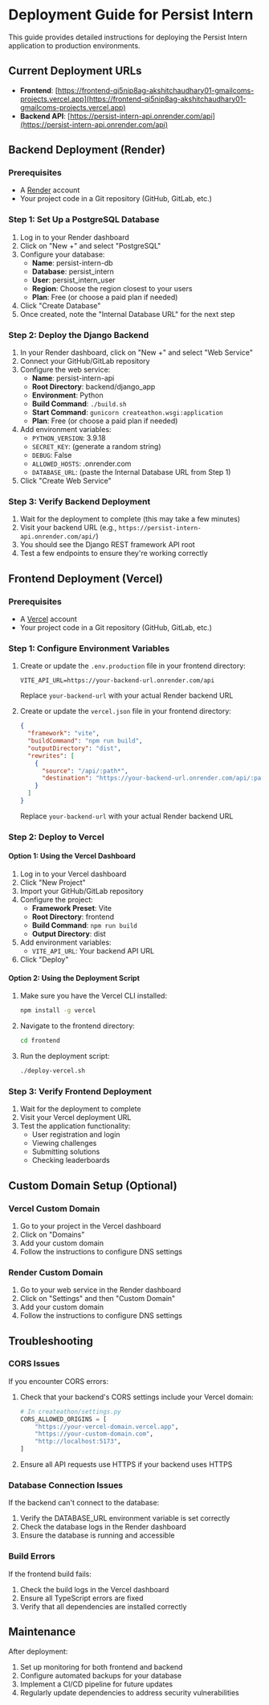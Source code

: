 # Deployment Guide for Persist Intern

This guide provides detailed instructions for deploying the Persist Intern application to production environments.

## Current Deployment URLs

- **Frontend**: [https://frontend-qi5nip8ag-akshitchaudhary01-gmailcoms-projects.vercel.app](https://frontend-qi5nip8ag-akshitchaudhary01-gmailcoms-projects.vercel.app)
- **Backend API**: [https://persist-intern-api.onrender.com/api](https://persist-intern-api.onrender.com/api)

## Backend Deployment (Render)

### Prerequisites
- A [Render](https://render.com) account
- Your project code in a Git repository (GitHub, GitLab, etc.)

### Step 1: Set Up a PostgreSQL Database

1. Log in to your Render dashboard
2. Click on "New +" and select "PostgreSQL"
3. Configure your database:
   - **Name**: persist-intern-db
   - **Database**: persist_intern
   - **User**: persist_intern_user
   - **Region**: Choose the region closest to your users
   - **Plan**: Free (or choose a paid plan if needed)
4. Click "Create Database"
5. Once created, note the "Internal Database URL" for the next step

### Step 2: Deploy the Django Backend

1. In your Render dashboard, click on "New +" and select "Web Service"
2. Connect your GitHub/GitLab repository
3. Configure the web service:
   - **Name**: persist-intern-api
   - **Root Directory**: backend/django_app
   - **Environment**: Python
   - **Build Command**: `./build.sh`
   - **Start Command**: `gunicorn createathon.wsgi:application`
   - **Plan**: Free (or choose a paid plan if needed)
4. Add environment variables:
   - `PYTHON_VERSION`: 3.9.18
   - `SECRET_KEY`: (generate a random string)
   - `DEBUG`: False
   - `ALLOWED_HOSTS`: .onrender.com
   - `DATABASE_URL`: (paste the Internal Database URL from Step 1)
5. Click "Create Web Service"

### Step 3: Verify Backend Deployment

1. Wait for the deployment to complete (this may take a few minutes)
2. Visit your backend URL (e.g., `https://persist-intern-api.onrender.com/api/`)
3. You should see the Django REST framework API root
4. Test a few endpoints to ensure they're working correctly

## Frontend Deployment (Vercel)

### Prerequisites
- A [Vercel](https://vercel.com) account
- Your project code in a Git repository (GitHub, GitLab, etc.)

### Step 1: Configure Environment Variables

1. Create or update the `.env.production` file in your frontend directory:
   ```
   VITE_API_URL=https://your-backend-url.onrender.com/api
   ```
   Replace `your-backend-url` with your actual Render backend URL

2. Create or update the `vercel.json` file in your frontend directory:
   ```json
   {
     "framework": "vite",
     "buildCommand": "npm run build",
     "outputDirectory": "dist",
     "rewrites": [
       {
         "source": "/api/:path*",
         "destination": "https://your-backend-url.onrender.com/api/:path*"
       }
     ]
   }
   ```
   Replace `your-backend-url` with your actual Render backend URL

### Step 2: Deploy to Vercel

#### Option 1: Using the Vercel Dashboard

1. Log in to your Vercel dashboard
2. Click "New Project"
3. Import your GitHub/GitLab repository
4. Configure the project:
   - **Framework Preset**: Vite
   - **Root Directory**: frontend
   - **Build Command**: `npm run build`
   - **Output Directory**: dist
5. Add environment variables:
   - `VITE_API_URL`: Your backend API URL
6. Click "Deploy"

#### Option 2: Using the Deployment Script

1. Make sure you have the Vercel CLI installed:
   ```bash
   npm install -g vercel
   ```

2. Navigate to the frontend directory:
   ```bash
   cd frontend
   ```

3. Run the deployment script:
   ```bash
   ./deploy-vercel.sh
   ```

### Step 3: Verify Frontend Deployment

1. Wait for the deployment to complete
2. Visit your Vercel deployment URL
3. Test the application functionality:
   - User registration and login
   - Viewing challenges
   - Submitting solutions
   - Checking leaderboards

## Custom Domain Setup (Optional)

### Vercel Custom Domain

1. Go to your project in the Vercel dashboard
2. Click on "Domains"
3. Add your custom domain
4. Follow the instructions to configure DNS settings

### Render Custom Domain

1. Go to your web service in the Render dashboard
2. Click on "Settings" and then "Custom Domain"
3. Add your custom domain
4. Follow the instructions to configure DNS settings

## Troubleshooting

### CORS Issues

If you encounter CORS errors:

1. Check that your backend's CORS settings include your Vercel domain:
   ```python
   # In createathon/settings.py
   CORS_ALLOWED_ORIGINS = [
       "https://your-vercel-domain.vercel.app",
       "https://your-custom-domain.com",
       "http://localhost:5173",
   ]
   ```

2. Ensure all API requests use HTTPS if your backend uses HTTPS

### Database Connection Issues

If the backend can't connect to the database:

1. Verify the DATABASE_URL environment variable is set correctly
2. Check the database logs in the Render dashboard
3. Ensure the database is running and accessible

### Build Errors

If the frontend build fails:

1. Check the build logs in the Vercel dashboard
2. Ensure all TypeScript errors are fixed
3. Verify that all dependencies are installed correctly

## Maintenance

After deployment:

1. Set up monitoring for both frontend and backend
2. Configure automated backups for your database
3. Implement a CI/CD pipeline for future updates
4. Regularly update dependencies to address security vulnerabilities 